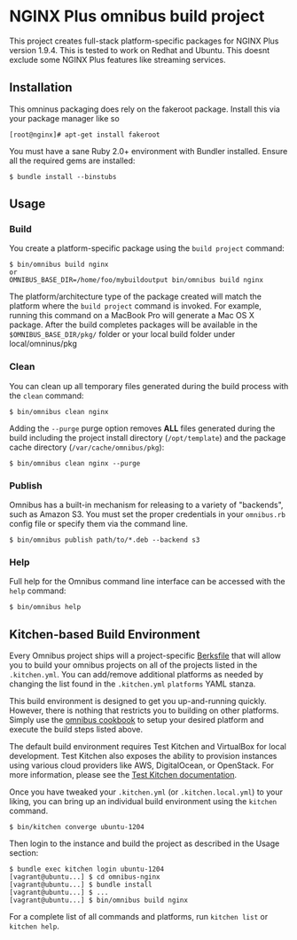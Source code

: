 NGINX Plus omnibus build project
========================
This project creates full-stack platform-specific packages for
NGINX Plus version 1.9.4. This is tested to work on Redhat and Ubuntu.
This doesnt exclude some NGINX Plus features like streaming services.

Installation
------------
This omninus packaging does rely on the fakeroot package. Install this via your package manager like so

```shell
[root@nginx]# apt-get install fakeroot
```

You must have a sane Ruby 2.0+ environment with Bundler installed. Ensure all
the required gems are installed:

```shell
$ bundle install --binstubs
```

Usage
-----
### Build

You create a platform-specific package using the `build project` command:

```shell
$ bin/omnibus build nginx
or
OMNIBUS_BASE_DIR=/home/foo/mybuildoutput bin/omnibus build nginx
```

The platform/architecture type of the package created will match the platform
where the `build project` command is invoked. For example, running this command
on a MacBook Pro will generate a Mac OS X package. After the build completes
packages will be available in the `$OMNIBUS_BASE_DIR/pkg/` folder or your local
build folder under local/omninus/pkg

### Clean

You can clean up all temporary files generated during the build process with
the `clean` command:

```shell
$ bin/omnibus clean nginx
```

Adding the `--purge` purge option removes __ALL__ files generated during the
build including the project install directory (`/opt/template`) and
the package cache directory (`/var/cache/omnibus/pkg`):

```shell
$ bin/omnibus clean nginx --purge
```

### Publish

Omnibus has a built-in mechanism for releasing to a variety of "backends", such
as Amazon S3. You must set the proper credentials in your `omnibus.rb` config
file or specify them via the command line.

```shell
$ bin/omnibus publish path/to/*.deb --backend s3
```

### Help

Full help for the Omnibus command line interface can be accessed with the
`help` command:

```shell
$ bin/omnibus help
```

Kitchen-based Build Environment
-------------------------------
Every Omnibus project ships will a project-specific
[Berksfile](http://berkshelf.com/) that will allow you to build your omnibus projects on all of the projects listed
in the `.kitchen.yml`. You can add/remove additional platforms as needed by
changing the list found in the `.kitchen.yml` `platforms` YAML stanza.

This build environment is designed to get you up-and-running quickly. However,
there is nothing that restricts you to building on other platforms. Simply use
the [omnibus cookbook](https://github.com/opscode-cookbooks/omnibus) to setup
your desired platform and execute the build steps listed above.

The default build environment requires Test Kitchen and VirtualBox for local
development. Test Kitchen also exposes the ability to provision instances using
various cloud providers like AWS, DigitalOcean, or OpenStack. For more
information, please see the [Test Kitchen documentation](http://kitchen.ci).

Once you have tweaked your `.kitchen.yml` (or `.kitchen.local.yml`) to your
liking, you can bring up an individual build environment using the `kitchen`
command.

```shell
$ bin/kitchen converge ubuntu-1204
```

Then login to the instance and build the project as described in the Usage
section:

```shell
$ bundle exec kitchen login ubuntu-1204
[vagrant@ubuntu...] $ cd omnibus-nginx
[vagrant@ubuntu...] $ bundle install
[vagrant@ubuntu...] $ ...
[vagrant@ubuntu...] $ bin/omnibus build nginx
```

For a complete list of all commands and platforms, run `kitchen list` or
`kitchen help`.

